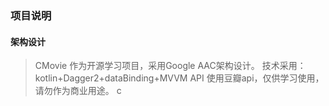 ### 项目说明

#### 架构设计
> CMovie 作为开源学习项目，采用Google AAC架构设计。
> 技术采用：kotlin+Dagger2+dataBinding+MVVM
> API 使用豆瓣api，仅供学习使用，请勿作为商业用途。
> c
